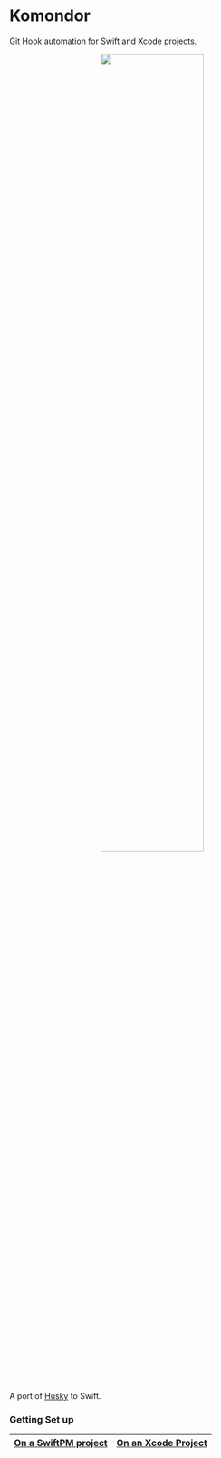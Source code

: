 # Komondor

Git Hook automation for Swift and Xcode projects.

<p align="center"><img width ="60%" src="http://dogsaholic.com/wp-content/uploads/2016/06/Komondor-dog.jpg"></p>

A port of [Husky](https://github.com/typicode/husky) to Swift.

### Getting Set up

| [On a SwiftPM project](Documentation/with_swiftpm.md) | [On an Xcode Project](Documentation/only_xcode.md) |
|----------------------------|---------------------------|

